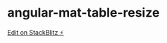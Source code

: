 # angular-mat-table-resize

[Edit on StackBlitz ⚡️](https://stackblitz.com/edit/angular-mat-table-resize)